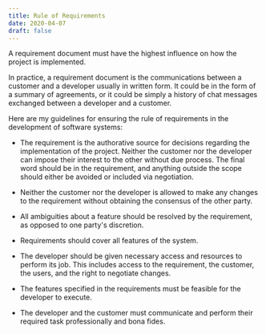 ```yaml
---
title: Rule of Requirements
date: 2020-04-07
draft: false
---
```


A requirement document must have the highest influence on how the project is implemented.

In practice, a requirement document is the communications between a customer
and a developer usually in written form.
It could be in the form of a summary of agreements, or it could be simply a
history of chat messages exchanged between a developer and a customer.

Here are my guidelines for ensuring the rule of requirements in the development of software systems:

- The requirement is the authorative source for decisions regarding the implementation of the project.
  Neither the customer nor the developer can impose their interest to the other without due process.
  The final word should be in the requirement, and anything outside the scope should either be avoided or included via negotiation.

- Neither the customer nor the developer is allowed to make any changes to the
  requirement without obtaining the consensus of the other party.

- All ambiguities about a feature should be resolved by the requirement, as opposed to one party's discretion.

- Requirements should cover all features of the system.

- The developer should be given necessary access and resources to perform its job.
  This includes access to the requirement, the customer, the users, and the right to negotiate changes.

- The features specified in the requirements must be feasible for the developer to execute.

- The developer and the customer must communicate and perform their required task professionally and bona fides.
